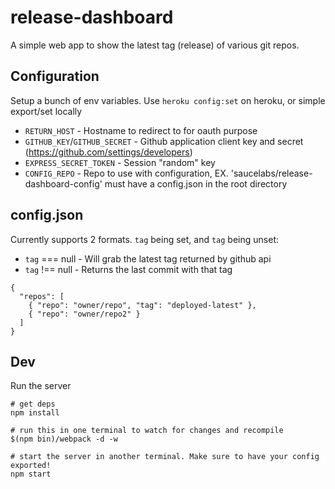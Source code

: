 # release-dashboard

A simple web app to show the latest tag (release) of various git repos.

## Configuration

Setup a bunch of env variables. Use `heroku config:set` on heroku, or simple export/set locally

* `RETURN_HOST` - Hostname to redirect to for oauth purpose
* `GITHUB_KEY`/`GITHUB_SECRET` - Github application client key and secret (https://github.com/settings/developers)
* `EXPRESS_SECRET_TOKEN` - Session "random" key
* `CONFIG_REPO` - Repo to use with configuration, EX. 'saucelabs/release-dashboard-config' must have a config.json in the root directory

## config.json

Currently supports 2 formats. `tag` being set, and `tag` being unset:
* `tag` === null - Will grab the latest tag returned by github api
* `tag` !== null - Returns the last commit with that tag

```
{
  "repos": [
    { "repo": "owner/repo", "tag": "deployed-latest" },
    { "repo": "owner/repo2" }
  ]
}
```

## Dev

Run the server

```
# get deps
npm install

# run this in one terminal to watch for changes and recompile
$(npm bin)/webpack -d -w

# start the server in another terminal. Make sure to have your config exported!
npm start
```
